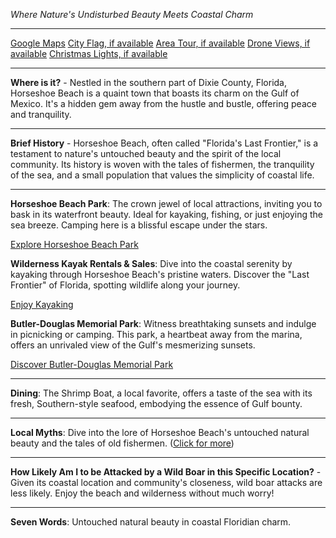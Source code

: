 *Where Nature's Undisturbed Beauty Meets Coastal Charm*

---

[Google Maps](https://www.google.com/maps/place/Horseshoe+Beach,+FL+32648/data=!3m1!1e3)
[City Flag, if available](https://www.google.com/search?tbm=isch&q=Horseshoe+Beach+FL+Flag+Picture)
[Area Tour, if available](https://www.youtube.com/results?search_query=Horseshoe+Beach+FL+4k+tour)
[Drone Views, if available](https://www.youtube.com/results?search_query=Horseshoe+Beach+FL+4k+drone)
[Christmas Lights, if available](https://www.youtube.com/results?search_query=Horseshoe+Beach+FL+christmas+lights)

---

**Where is it?** - Nestled in the southern part of Dixie County, Florida, Horseshoe Beach is a quaint town that boasts its charm on the Gulf of Mexico. It's a hidden gem away from the hustle and bustle, offering peace and tranquility.

---

**Brief History** - Horseshoe Beach, often called "Florida's Last Frontier," is a testament to nature's untouched beauty and the spirit of the local community. Its history is woven with the tales of fishermen, the tranquility of the sea, and a small population that values the simplicity of coastal life.

---

**Horseshoe Beach Park**: The crown jewel of local attractions, inviting you to bask in its waterfront beauty. Ideal for kayaking, fishing, or just enjoying the sea breeze. Camping here is a blissful escape under the stars.

[Explore Horseshoe Beach Park](https://www.youtube.com/results?search_query=Horseshoe+Beach+FL+Horseshoe+Beach+Park)

**Wilderness Kayak Rentals & Sales**: Dive into the coastal serenity by kayaking through Horseshoe Beach's pristine waters. Discover the "Last Frontier" of Florida, spotting wildlife along your journey.

[Enjoy Kayaking](https://www.youtube.com/results?search_query=Horseshoe+Beach+FL+kayaking)

**Butler-Douglas Memorial Park**: Witness breathtaking sunsets and indulge in picnicking or camping. This park, a heartbeat away from the marina, offers an unrivaled view of the Gulf's mesmerizing sunsets.

[Discover Butler-Douglas Memorial Park](https://www.youtube.com/results?search_query=Horseshoe+Beach+FL+Butler-Douglas+Memorial+Park)

---

**Dining**: The Shrimp Boat, a local favorite, offers a taste of the sea with its fresh, Southern-style seafood, embodying the essence of Gulf bounty.

---

**Local Myths**: Dive into the lore of Horseshoe Beach's untouched natural beauty and the tales of old fishermen. ([Click for more](https://www.google.com/search?q=Horseshoe+Beach+FL+local+myths))

---

**How Likely Am I to be Attacked by a Wild Boar in this Specific Location?** - Given its coastal location and community's closeness, wild boar attacks are less likely. Enjoy the beach and wilderness without much worry!

---

**Seven Words**: Untouched natural beauty in coastal Floridian charm.